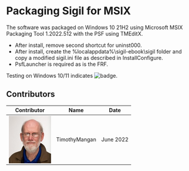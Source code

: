 # Packaging Sigil for MSIX

The software was packaged on Windows 10 21H2 using Microsoft MSIX Packaging Tool 1.2022.512 with the PSF using TMEditX.
* After install, remove second shortcut for uninst000.
* After install, create the %localappdata%\sigil-ebook\sigil folder and copy a modified sigil.ini file as described in InstallConfigure.
* PsfLauncher is required as is the FRF.


Testing on Windows 10/11 indicates ![badge](https://img.shields.io/badge/-Full%20Fidelity-brightgreen?style=for-the-badge). 


## Contributors

| Contributor | Name | Date |
|----|----|----|
| [<img src="/media/Contributors/TimMangan.jpg" align="left" Height="128" />](/media/Contributors/TimMangan.jpg) | TimothyMangan | June 2022 |


